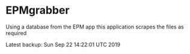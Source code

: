 # EPMgrabber
Using a database from the EPM app this application scrapes the files as required


Latest backup: Sun Sep 22 14:22:01 UTC 2019
